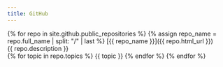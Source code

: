 ```yaml
---
title: GitHub
---
```


{% for repo in site.github.public_repositories %}
  {% assign repo_name = repo.full_name | split: "/" | last %}
  [{{ repo_name }}]({{ repo.html_url }}) \
  {{ repo.description }} \
  {% for topic in repo.topics %}
    {{ topic }} 
  {% endfor %}
{% endfor %}

